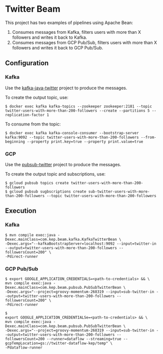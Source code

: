 # Twitter Beam

This project has two examples of pipelines using Apache Bean:
1. Consumes messages from Kafka, filters users with more than X followers and writes it back to Kafka.
2. Consumes messages from GCP Pub/Sub, filters users with more than X followers and writes it back to GCP Pub/Sub.

## Configuration 

### Kafka

Use the [kafka-java-twitter](https://github.com/kamylaep/kafka-java-twitter) project to produce the messages.

To create the output topic, use:

```shell script
$ docker exec kafka kafka-topics --zookeeper zookeeper:2181 --topic twitter-users-with-more-than-200-followers --create --partitions 5 --replication-factor 1
```

To consume from the topic:

```shell script
$ docker exec kafka kafka-console-consumer --bootstrap-server kafka:9092 --topic twitter-users-with-more-than-200-followers --from-beginning --property print.key=true --property print.value=true 
```

### GCP 

Use the [pubsub-twitter](https://github.com/kamylaep/pubsub-twitter) project to produce the messages.

To create the output topic and subscriptions, use:

```shell script
$ gcloud pubsub topics create twitter-users-with-more-than-200-followers
$ gcloud pubsub sugbscriptions create sub-twitter-users-with-more-than-200-followers --topic twitter-users-with-more-than-200-followers
```

## Execution

### Kafka

```shell script
$ mvn compile exec:java -Dexec.mainClass=com.kep.beam.kafka.KafkaTwitterBean \
-Dexec.args="--kafkaBootstrapServer=localhost:9092 --input=twitter-in --output=twitter-users-with-more-than-200-followers --followersCount=200" \
-Pdirect-runner
```

### GCP Pub/Sub

```shell script
$ export GOOGLE_APPLICATION_CREDENTIALS=<path-to-credentials> && \
mvn compile exec:java -Dexec.mainClass=com.kep.beam.pubsub.PubSubTwitterBean \
-Dexec.args="--project=groovy-momentum-268319 --input=sub-twitter-in --output=twitter-users-with-more-than-200-followers --followersCount=200" \
-Pdirect-runner
```

```shell script
$ 
export GOOGLE_APPLICATION_CREDENTIALSe=<path-to-credentials> && \
mvn compile exec:java -Dexec.mainClass=com.kep.beam.pubsub.PubSubTwitterBean \
-Dexec.args="--project=groovy-momentum-268319 --input=sub-twitter-in --output=twitter-users-with-more-than-200-followers --followersCount=200 --runner=dataflow --streaming=true --gcpTempLocation=gs://twitter-dataflow-kep/temp" \
-Pdataflow-runner
```

